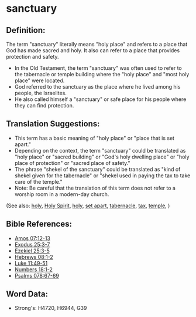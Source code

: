 # sanctuary #

## Definition: ##

The term "sanctuary" literally means "holy place" and refers to a place that God has made sacred and holy. It also can refer to a place that provides protection and safety.

* In the Old Testament, the term "sanctuary" was often used to refer to the tabernacle or temple building where the "holy place" and "most holy place" were located.
* God referred to the sanctuary as the place where he lived among his people, the Israelites.
* He also called himself a "sanctuary" or safe place for his people where they can find protection.

## Translation Suggestions: ##

* This term has a basic meaning of "holy place" or "place that is set apart."
* Depending on the context, the term "sanctuary" could be translated as "holy place" or "sacred building" or "God's holy dwelling place" or "holy place of protection" or "sacred place of safety."
* The phrase "shekel of the sanctuary" could be translated as "kind of shekel given for the tabernacle" or "shekel used in paying the tax to take care of the temple."
* Note: Be careful that the translation of this term does not refer to a worship room in a modern-day church.

(See also: [holy](../kt/holy.md), [Holy Spirit](../kt/holyspirit.md), [holy](../kt/holy.md), [set apart](../kt/setapart.md), [tabernacle](../kt/tabernacle.md), [tax](../other/tax.md), [temple](../kt/temple.md), )

## Bible References: ##

* [Amos 07:12-13](rc://en/tn/help/amo/07/12)
* [Exodus 25:3-7](rc://en/tn/help/exo/25/03)
* [Ezekiel 25:3-5](rc://en/tn/help/ezk/25/03)
* [Hebrews 08:1-2](rc://en/tn/help/heb/08/01)
* [Luke 11:49-51](rc://en/tn/help/luk/11/49)
* [Numbers 18:1-2](rc://en/tn/help/num/18/01)
* [Psalms 078:67-69](rc://en/tn/help/psa/078/067)

## Word Data: ##

* Strong's: H4720, H6944, G39
